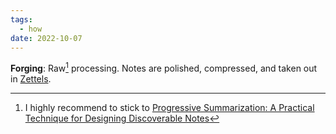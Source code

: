 ```yaml
---
tags:
  - how
date: 2022-10-07
---
```


**Forging**: Raw[^202210072031-1] processing. Notes are polished, compressed, and taken out in [Zettels](..\Zettel.md).

[^202210072031-1]: I highly recommend to stick to [Progressive Summarization: A Practical Technique for Designing Discoverable Notes](https://fortelabs.co/blog/progressive-summarization-a-practical-technique-for-designing-discoverable-notes/)
